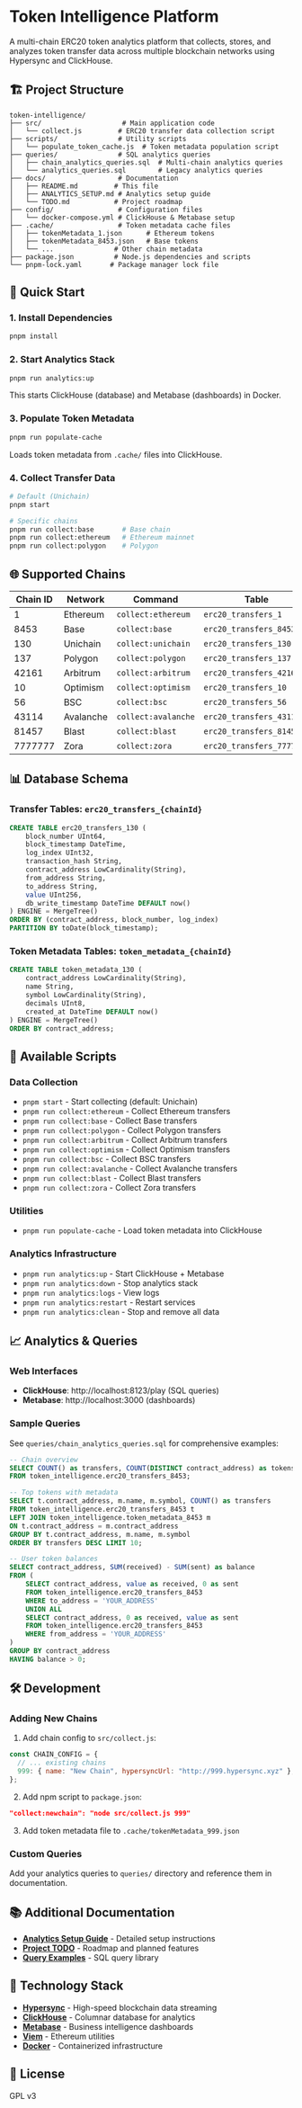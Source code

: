# Token Intelligence Platform

A multi-chain ERC20 token analytics platform that collects, stores, and analyzes token transfer data across multiple blockchain networks using Hypersync and ClickHouse.

## 🏗️ Project Structure

```
token-intelligence/
├── src/                    # Main application code
│   └── collect.js         # ERC20 transfer data collection script
├── scripts/               # Utility scripts
│   └── populate_token_cache.js  # Token metadata population script
├── queries/               # SQL analytics queries
│   ├── chain_analytics_queries.sql  # Multi-chain analytics queries
│   └── analytics_queries.sql        # Legacy analytics queries
├── docs/                  # Documentation
│   ├── README.md         # This file
│   ├── ANALYTICS_SETUP.md # Analytics setup guide
│   └── TODO.md           # Project roadmap
├── config/                # Configuration files
│   └── docker-compose.yml # ClickHouse & Metabase setup
├── .cache/                # Token metadata cache files
│   ├── tokenMetadata_1.json      # Ethereum tokens
│   ├── tokenMetadata_8453.json   # Base tokens
│   └── ...               # Other chain metadata
├── package.json          # Node.js dependencies and scripts
└── pnpm-lock.yaml       # Package manager lock file
```

## 🚀 Quick Start

### 1. Install Dependencies

```bash
pnpm install
```

### 2. Start Analytics Stack

```bash
pnpm run analytics:up
```

This starts ClickHouse (database) and Metabase (dashboards) in Docker.

### 3. Populate Token Metadata

```bash
pnpm run populate-cache
```

Loads token metadata from `.cache/` files into ClickHouse.

### 4. Collect Transfer Data

```bash
# Default (Unichain)
pnpm start

# Specific chains
pnpm run collect:base       # Base chain
pnpm run collect:ethereum   # Ethereum mainnet
pnpm run collect:polygon    # Polygon
```

## 🌐 Supported Chains

| Chain ID | Network   | Command             | Table                     |
| -------- | --------- | ------------------- | ------------------------- |
| 1        | Ethereum  | `collect:ethereum`  | `erc20_transfers_1`       |
| 8453     | Base      | `collect:base`      | `erc20_transfers_8453`    |
| 130      | Unichain  | `collect:unichain`  | `erc20_transfers_130`     |
| 137      | Polygon   | `collect:polygon`   | `erc20_transfers_137`     |
| 42161    | Arbitrum  | `collect:arbitrum`  | `erc20_transfers_42161`   |
| 10       | Optimism  | `collect:optimism`  | `erc20_transfers_10`      |
| 56       | BSC       | `collect:bsc`       | `erc20_transfers_56`      |
| 43114    | Avalanche | `collect:avalanche` | `erc20_transfers_43114`   |
| 81457    | Blast     | `collect:blast`     | `erc20_transfers_81457`   |
| 7777777  | Zora      | `collect:zora`      | `erc20_transfers_7777777` |

## 📊 Database Schema

### Transfer Tables: `erc20_transfers_{chainId}`

```sql
CREATE TABLE erc20_transfers_130 (
    block_number UInt64,
    block_timestamp DateTime,
    log_index UInt32,
    transaction_hash String,
    contract_address LowCardinality(String),
    from_address String,
    to_address String,
    value UInt256,
    db_write_timestamp DateTime DEFAULT now()
) ENGINE = MergeTree()
ORDER BY (contract_address, block_number, log_index)
PARTITION BY toDate(block_timestamp);
```

### Token Metadata Tables: `token_metadata_{chainId}`

```sql
CREATE TABLE token_metadata_130 (
    contract_address LowCardinality(String),
    name String,
    symbol LowCardinality(String),
    decimals UInt8,
    created_at DateTime DEFAULT now()
) ENGINE = MergeTree()
ORDER BY contract_address;
```

## 🔧 Available Scripts

### Data Collection

- `pnpm start` - Start collecting (default: Unichain)
- `pnpm run collect:ethereum` - Collect Ethereum transfers
- `pnpm run collect:base` - Collect Base transfers
- `pnpm run collect:polygon` - Collect Polygon transfers
- `pnpm run collect:arbitrum` - Collect Arbitrum transfers
- `pnpm run collect:optimism` - Collect Optimism transfers
- `pnpm run collect:bsc` - Collect BSC transfers
- `pnpm run collect:avalanche` - Collect Avalanche transfers
- `pnpm run collect:blast` - Collect Blast transfers
- `pnpm run collect:zora` - Collect Zora transfers

### Utilities

- `pnpm run populate-cache` - Load token metadata into ClickHouse

### Analytics Infrastructure

- `pnpm run analytics:up` - Start ClickHouse + Metabase
- `pnpm run analytics:down` - Stop analytics stack
- `pnpm run analytics:logs` - View logs
- `pnpm run analytics:restart` - Restart services
- `pnpm run analytics:clean` - Stop and remove all data

## 📈 Analytics & Queries

### Web Interfaces

- **ClickHouse**: http://localhost:8123/play (SQL queries)
- **Metabase**: http://localhost:3000 (dashboards)

### Sample Queries

See `queries/chain_analytics_queries.sql` for comprehensive examples:

```sql
-- Chain overview
SELECT COUNT() as transfers, COUNT(DISTINCT contract_address) as tokens
FROM token_intelligence.erc20_transfers_8453;

-- Top tokens with metadata
SELECT t.contract_address, m.name, m.symbol, COUNT() as transfers
FROM token_intelligence.erc20_transfers_8453 t
LEFT JOIN token_intelligence.token_metadata_8453 m
ON t.contract_address = m.contract_address
GROUP BY t.contract_address, m.name, m.symbol
ORDER BY transfers DESC LIMIT 10;

-- User token balances
SELECT contract_address, SUM(received) - SUM(sent) as balance
FROM (
    SELECT contract_address, value as received, 0 as sent
    FROM token_intelligence.erc20_transfers_8453
    WHERE to_address = 'YOUR_ADDRESS'
    UNION ALL
    SELECT contract_address, 0 as received, value as sent
    FROM token_intelligence.erc20_transfers_8453
    WHERE from_address = 'YOUR_ADDRESS'
)
GROUP BY contract_address
HAVING balance > 0;
```

## 🛠️ Development

### Adding New Chains

1. Add chain config to `src/collect.js`:

```javascript
const CHAIN_CONFIG = {
  // ... existing chains
  999: { name: "New Chain", hypersyncUrl: "http://999.hypersync.xyz" },
};
```

2. Add npm script to `package.json`:

```json
"collect:newchain": "node src/collect.js 999"
```

3. Add token metadata file to `.cache/tokenMetadata_999.json`

### Custom Queries

Add your analytics queries to `queries/` directory and reference them in documentation.

## 📚 Additional Documentation

- **[Analytics Setup Guide](ANALYTICS_SETUP.md)** - Detailed setup instructions
- **[Project TODO](TODO.md)** - Roadmap and planned features
- **[Query Examples](../queries/)** - SQL query library

## 🔗 Technology Stack

- **[Hypersync](https://docs.envio.dev/docs/hypersync)** - High-speed blockchain data streaming
- **[ClickHouse](https://clickhouse.com/)** - Columnar database for analytics
- **[Metabase](https://www.metabase.com/)** - Business intelligence dashboards
- **[Viem](https://viem.sh/)** - Ethereum utilities
- **[Docker](https://www.docker.com/)** - Containerized infrastructure

## 📄 License

GPL v3
